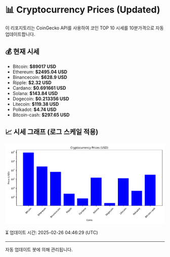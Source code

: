 
# 📊 Cryptocurrency Prices (Updated)

이 리포지토리는 CoinGecko API를 사용하여 코인 TOP 10 시세를 10분가격으로 자동 업데이트합니다.

## 💰 현재 시세
- Bitcoin: **$89017 USD**
- Ethereum: **$2495.04 USD**
- Binancecoin: **$628.9 USD**
- Ripple: **$2.32 USD**
- Cardano: **$0.691661 USD**
- Solana: **$143.84 USD**
- Dogecoin: **$0.213356 USD**
- Litecoin: **$119.38 USD**
- Polkadot: **$4.74 USD**
- Bitcoin-cash: **$297.65 USD**

## 📈 시세 그래프 (로그 스케일 적용)
![Crypto Prices](crypto_prices.png)

⏳ 업데이트 시간: 2025-02-26 04:46:29 (UTC)

---
자동 업데이트 봇에 의해 관리됩니다.
